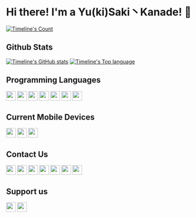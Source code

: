 # Hi there! I'm a Yu(ki)Saki丶Kanade! 👋

[![Timeline's Count](https://count.getloli.com/@nep-timeline?name=nep-timeline&theme=booru-jaypee&padding=7&offset=0&align=top&scale=1&pixelated=1&darkmode=auto)](https://github.com/Nep-Timeline)

## Github Stats

[![Timeline's GitHub stats](https://github-readme-stats-one-bice.vercel.app/api?username=Nep-Timeline&show_icons=true&hide_border=true&bg_color=00000000&theme=dark)](https://github.com/anuraghazra/github-readme-stats)
[![Timeline's Top language](https://github-readme-stats-one-bice.vercel.app/api/top-langs/?username=Nep-Timeline&hide_border=true&layout=compact&langs_count=6&bg_color=00000000&theme=dark)](https://github.com/anuraghazra/github-readme-stats)

## Programming Languages

[<img height="26" src="https://shields.io/badge/Java-F80000.svg?style=flat-square&logo=oracle&logoColor=FFFFFF"/>](https://wikipedia.org/wiki/Java_(programming_language))
[<img height="26" src="https://shields.io/badge/JavaScript-F7DF1E.svg?style=flat-square&logo=javascript&logoColor=000000"/>](https://wikipedia.org/wiki/JavaScript)
[<img height="26" src="https://shields.io/badge/Kotlin-7F52FF.svg?style=flat-square&logo=kotlin&logoColor=FFFFFF"/>](https://wikipedia.org/wiki/Kotlin_(programming_language))
[<img height="26" src="https://shields.io/badge/Scala-000000.svg?style=flat-square&logo=scala&logoColor=F80000"/>](https://wikipedia.org/wiki/Scala_(programming_language))
[<img height="26" src="https://shields.io/badge/C-A8B9CC.svg?style=flat-square&logo=C&logoColor=FFFFFF"/>](https://wikipedia.org/wiki/C_(programming_language))
[<img height="26" src="https://shields.io/badge/C%2B%2B-00599C.svg?style=flat-square&logo=C%2B%2B&logoColor=FFFFFF"/>](https://wikipedia.org/wiki/C%2B%2B)
[<img height="26" src="https://shields.io/badge/Rust-FFFFFF.svg?style=flat-square&logo=rust&logoColor=000000"/>](https://en.wikipedia.org/wiki/Rust_(programming_language))

## Current Mobile Devices

[<img height="26" src="https://shields.io/badge/Xiaomi 15 Pro-FFFFFF.svg?style=flat-square&logo=Xiaomi"/>](https://www.mi.com/prod/xiaomi-15-pro)
[<img height="26" src="https://shields.io/badge/Meizu 20 Classic-FFFFFF.svg?style=flat-square&logo=Meizu"/>](https://detail.mall.meizu.com/item/meizu20Classic.html?click=mall_list_lc_kw_49)
[<img height="26" src="https://shields.io/badge/OnePlus 13-000000.svg?style=flat-square&logo=OnePlus"/>](https://www.oneplus.com/global/13)

## Contact Us

[<img height="26" src="https://shields.io/badge/Nep_Timeline-000000.svg?style=flat-square&logo=X"/>](https://x.com/Nep_Timeline)
[<img height="26" src="https://shields.io/badge/Nep_Timeline-ffffff.svg?style=flat-square&logo=element"/>](https://matrix.org/)
[<img height="26" src="https://shields.io/badge/Nep_Timeline-ffffff.svg?style=flat-square&logo=discord"/>](https://discord.com/)
[<img height="26" src="https://shields.io/badge/Nep_Timeline-ffffff.svg?style=flat-square&logo=telegram"/>](https://t.me/nep_timeline)
[<img height="26" src="https://shields.io/badge/咲夜Sakura-000000.svg?style=flat-square&logo=steam"/>](https://steamcommunity.com/id/Sakion_Sakura/)
[<img height="26" src="https://shields.io/badge/Nep_Timeline-000000.svg?style=flat-square&logo=threads"/>](https://threads.net/Nep_Timeline)
[<img height="26" src="https://shields.io/badge/Timelinne-000000.svg?style=flat-square&logo=bluesky"/>](https://timelinne.bsky.social)

## Support us

[<img height="26" src="https://shields.io/badge/Alipay-ffffff.svg?style=flat-square&logo=Alipay"/>](https://sakion.top/support/alipay.jpg)
[<img height="26" src="https://shields.io/badge/WeChat-ffffff.svg?style=flat-square&logo=WeChat"/>](https://sakion.top/support/wechat.jpg)
